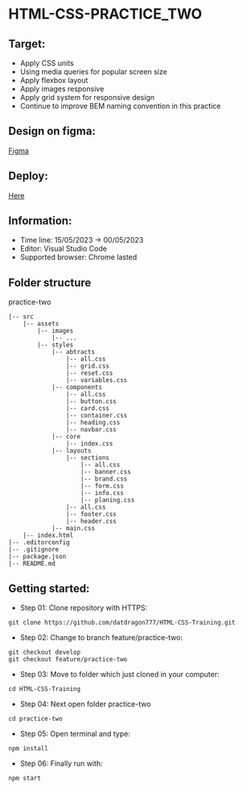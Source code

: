 # HTML-CSS-PRACTICE_TWO #

## Target: ##
- Apply CSS units
- Using media queries for popular screen size
- Apply flexbox layout
- Apply images responsive
- Apply grid system for responsive design
- Continue to improve BEM naming convention in this practice

## Design on figma: ##
[Figma](https://www.figma.com/file/tst5tL3prGZKHCP9ASqnHl/NinjaMail-(Community)-(Community)?type=design&node-id=1-362&t=SIFv7b0c0t7jazuv-0)

## Deploy:
[Here]()

## Information: ##
- Time line: 15/05/2023 -> 00/05/2023
- Editor: Visual Studio Code
- Supported browser: Chrome lasted

## Folder structure ##
practice-two
~~~
|-- src
    |-- assets
        |-- images
            |-- ...
        |-- styles
            |-- abtracts
                |-- all.css
                |-- grid.css
                |-- reset.css
                |-- variables.css
            |-- components
                |-- all.css
                |-- button.css
                |-- card.css
                |-- container.css
                |-- heading.css
                |-- navbar.css
            |-- core
                |-- index.css
            |-- layouts
                |-- sections
                    |-- all.css
                    |-- banner.css
                    |-- brand.css
                    |-- form.css
                    |-- info.css
                    |-- planing.css
                |-- all.css
                |-- footer.css
                |-- header.css
            |-- main.css
    |-- index.html
|-- .editorconfig
|-- .gitignore
|-- package.json
|-- README.md
~~~


## Getting started:
- Step 01: Clone repository with HTTPS:
~~~
git clone https://github.com/datdragon777/HTML-CSS-Training.git
~~~
- Step 02: Change to branch feature/practice-two:
~~~
git checkout develop
git checkout feature/practice-two
~~~
- Step 03: Move to folder which just cloned in your computer:
~~~
cd HTML-CSS-Training
~~~
- Step 04: Next open folder practice-two
~~~
cd practice-two
~~~
- Step 05: Open terminal and type:
~~~
npm install
~~~
- Step 06: Finally run with:
~~~
npm start
~~~
